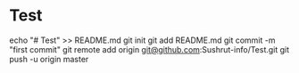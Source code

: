 # Test
echo "# Test" >> README.md
git init
git add README.md
git commit -m "first commit"
git remote add origin git@github.com:Sushrut-info/Test.git
git push -u origin master
